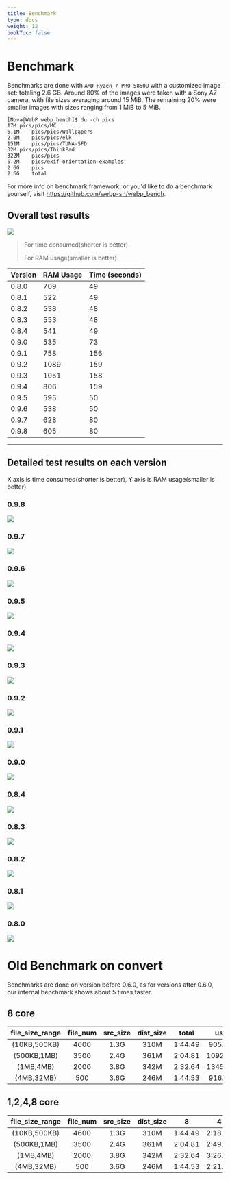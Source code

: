 ```yaml
---
title: Benchmark
type: docs
weight: 12
bookToc: false
---
```


# Benchmark

Benchmarks are done with `AMD Ryzen 7 PRO 5850U` with a customized image set: totaling 2.6 GB. Around 80% of the images were taken with a Sony A7 camera, with file sizes averaging around 15 MiB. The remaining 20% were smaller images with sizes ranging from 1 MiB to 5 MiB.

```
[Nova@WebP webp_bench]$ du -ch pics
17M	pics/pics/MC
6.1M	pics/pics/Wallpapers
2.0M	pics/pics/elk
151M	pics/pics/TUNA-SFD
32M	pics/pics/ThinkPad
322M	pics/pics
5.2M	pics/exif-orientation-examples
2.6G	pics
2.6G	total
```

For more info on benchmark framework, or you'd like to do a benchmark yourself, visit https://github.com/webp-sh/webp_bench.


## Overall test results

![](/images/benchmark/webp_bench.svg)

> For time consumed(shorter is better)
> 
> For RAM usage(smaller is better)


| Version | RAM Usage | Time (seconds) |
|---------|---------------|---------------|
| 0.8.0   | 709           | 49            |
| 0.8.1   | 522           | 49            |
| 0.8.2   | 538           | 48            |
| 0.8.3   | 553           | 48            |
| 0.8.4   | 541           | 49            |
| 0.9.0   | 535           | 73            |
| 0.9.1   | 758           | 156           |
| 0.9.2   | 1089          | 159           |
| 0.9.3   | 1051          | 158           |
| 0.9.4   | 806           | 159           |
| 0.9.5   | 595           | 50            |
| 0.9.6   | 538           | 50            |
| 0.9.7   | 628           | 80            |
| 0.9.8   | 605           | 80            |

* * *


## Detailed test results on each version

X axis is time consumed(shorter is better), Y axis is RAM usage(smaller is better).


### 0.9.8
![](/images/benchmark/0.9.8.png)

### 0.9.7
![](/images/benchmark/0.9.7.png)

### 0.9.6
![](/images/benchmark/0.9.6.png)

### 0.9.5
![](/images/benchmark/0.9.5.png)

### 0.9.4
![](/images/benchmark/0.9.4.png)

### 0.9.3
![](/images/benchmark/0.9.3.png)

### 0.9.2
![](/images/benchmark/0.9.2.png)

### 0.9.1
![](/images/benchmark/0.9.1.png)

### 0.9.0
![](/images/benchmark/0.9.0.png)

### 0.8.4
![](/images/benchmark/0.8.4.png)

### 0.8.3
![](/images/benchmark/0.8.3.png)

### 0.8.2
![](/images/benchmark/0.8.2.png)

### 0.8.1
![](/images/benchmark/0.8.1.png)

### 0.8.0
![](/images/benchmark/0.8.0.png)


# Old Benchmark on convert

Benchmarks are done on version before 0.6.0, as for versions after 0.6.0, our internal benchmark shows about 5 times faster.

## 8 core

| file_size_range | file_num | src_size | dist_size |  total  |   user   | system | cpu  | core |
| :-------------: | :------: | :------: | :-------: | :-----: | :------: | :----: | :--: | :--: |
|  (10KB,500KB)   |   4600   |   1.3G   |   310M    | 1:44.49 | 905.41s  | 9.55s  | 875% |  8   |
|   (500KB,1MB)   |   3500   |   2.4G   |   361M    | 2:04.81 | 1092.50s | 7.98s  | 881% |  8   |
|    (1MB,4MB)    |   2000   |   3.8G   |   342M    | 2:32.64 | 1345.73s | 10.84s | 888% |  8   |
|   (4MB,32MB)    |   500    |   3.6G   |   246M    | 1:44.53 | 916.91s  | 12.03s | 888% |  8   |

## 1,2,4,8 core

| file_size_range | file_num | src_size | dist_size |    8    |    4    |    2    |    1    |
| :-------------: | :------: | :------: | :-------: | :-----: | :-----: | :-----: | :-----: |
|  (10KB,500KB)   |   4600   |   1.3G   |   310M    | 1:44.49 | 2:18.49 | 3:36.05 | 5:20.88 |
|   (500KB,1MB)   |   3500   |   2.4G   |   361M    | 2:04.81 | 2:49.46 | 4:16.41 | 6:28.97 |
|    (1MB,4MB)    |   2000   |   3.8G   |   342M    | 2:32.64 | 3:26.18 | 5:22.15 | 7:53.45 |
|   (4MB,32MB)    |   500    |   3.6G   |   246M    | 1:44.53 | 2:21.22 | 3:39.16 | 5:28.65 |

